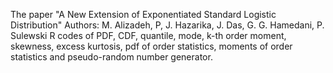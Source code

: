 The paper "A New Extension of Exponentiated Standard Logistic Distribution"
Authors: M. Alizadeh, P, J. Hazarika, J. Das, G. G. Hamedani, P. Sulewski
R codes of PDF, CDF, quantile, mode, k-th order moment, skewness, excess kurtosis, pdf of order statistics,
moments of order statistics and pseudo-random number generator.
